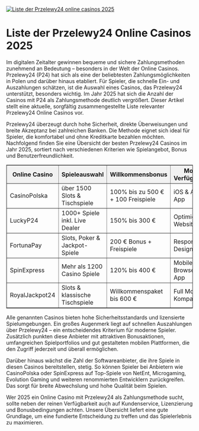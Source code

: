 [![Liste der Przelewy24 online casinos 2025](https://123-caf.pages.dev/gitsignup.png)](https://vrmoo.ru/Bt82HjjY)

<h1>Liste der Przelewy24 Online Casinos 2025</h1> <p>Im digitalen Zeitalter gewinnen bequeme und sichere Zahlungsmethoden zunehmend an Bedeutung – besonders in der Welt der Online Casinos. Przelewy24 (P24) hat sich als eine der beliebtesten Zahlungsmöglichkeiten in Polen und darüber hinaus etabliert. Für Spieler, die schnelle Ein- und Auszahlungen schätzen, ist die Auswahl eines Casinos, das Przelewy24 unterstützt, besonders wichtig. Im Jahr 2025 hat sich die Anzahl der Casinos mit P24 als Zahlungsmethode deutlich vergrößert. Dieser Artikel stellt eine aktuelle, sorgfältig zusammengestellte Liste relevanter Przelewy24 Online Casinos vor.</p>  <p>Przelewy24 überzeugt durch hohe Sicherheit, direkte Überweisungen und breite Akzeptanz bei zahlreichen Banken. Die Methode eignet sich ideal für Spieler, die komfortabel und ohne Kreditkarte bezahlen möchten. Nachfolgend finden Sie eine Übersicht der besten Przelewy24 Casinos im Jahr 2025, sortiert nach verschiedenen Kriterien wie Spielangebot, Bonus und Benutzerfreundlichkeit.</p>  <table border="1" cellpadding="8" cellspacing="0" style="border-collapse: collapse; width: 100%;">   <thead style="background-color: #f2f2f2;">     <tr>       <th>Online Casino</th>       <th>Spieleauswahl</th>       <th>Willkommensbonus</th>       <th>Mobile Verfügbarkeit</th>       <th>Przelewy24 Support</th>     </tr>   </thead>   <tbody>     <tr>       <td>CasinoPolska</td>       <td>über 1500 Slots & Tischspiele</td>       <td>100% bis zu 500 € + 100 Freispiele</td>       <td>iOS & Android App</td>       <td>24/7 verfügbar</td>     </tr>     <tr>       <td>LuckyP24</td>       <td>1000+ Spiele inkl. Live Dealer</td>       <td>150% bis 300 €</td>       <td>Optimierte Website</td>       <td>Schnelle Abwicklung</td>     </tr>     <tr>       <td>FortunaPay</td>       <td>Slots, Poker & Jackpot-Spiele</td>       <td>200 € Bonus + Freispiele</td>       <td>Responsive Design</td>       <td>Effizienter Support</td>     </tr>     <tr>       <td>SpinExpress</td>       <td>Mehr als 1200 Casino Spiele</td>       <td>120% bis 400 €</td>       <td>Mobile Browser & App</td>       <td>Direkte P24-Zahlungen</td>     </tr>     <tr>       <td>RoyalJackpot24</td>       <td>Slots & klassische Tischspiele</td>       <td>Willkommenspaket bis 600 €</td>       <td>Full Mobile Kompatibilität</td>       <td>24 Stunden Support</td>     </tr>   </tbody> </table>  <p>Alle genannten Casinos bieten hohe Sicherheitsstandards und lizensierte Spielumgebungen. Ein großes Augenmerk liegt auf schnellen Auszahlungen über Przelewy24 – ein entscheidendes Kriterium für moderne Spieler. Zusätzlich punkten diese Anbieter mit attraktiven Bonusaktionen, umfangreichen Spielportfolios und gut gestalteten mobilen Plattformen, die den Zugriff jederzeit und überall ermöglichen.</p>  <p>Darüber hinaus wächst die Zahl der Softwareanbieter, die ihre Spiele in diesen Casinos bereitstellen, stetig. So können Spieler bei Anbietern wie CasinoPolska oder SpinExpress auf Top-Spiele von NetEnt, Microgaming, Evolution Gaming und weiteren renommierten Entwicklern zurückgreifen. Das sorgt für breite Abwechslung und hohe Qualität beim Spielen.</p>  <p>Wer 2025 ein Online Casino mit Przelewy24 als Zahlungsmethode sucht, sollte neben der reinen Verfügbarkeit auch auf Kundenservice, Lizenzierung und Bonusbedingungen achten. Unsere Übersicht liefert eine gute Grundlage, um eine fundierte Entscheidung zu treffen und das Spielerlebnis zu maximieren.</p>
